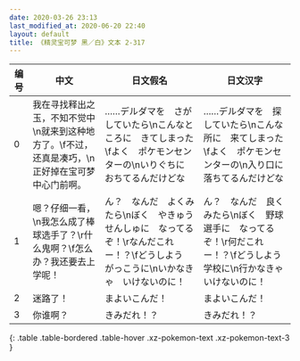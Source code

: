 ```yaml
---
date: 2020-03-26 23:13
last_modified_at: 2020-06-20 22:40
layout: default
title: 《精灵宝可梦 黑／白》文本 2-317
---
```

| 编号 | 中文 | 日文假名 | 日文汉字 |
| ---- | ---- | ---- | --- |
| 0 | 我在寻找释出之玉，不知不觉中\n就来到这种地方了。\f不过，还真是凑巧，\n正好掉在宝可梦中心门前啊。 | ……デルダマを　さがしていたら\nこんなところに　きてしまった\fよく　ポケモンセンターの\nいりぐちに　おちてるんだけどな | ……デルダマを　探していたら\nこんな所に　来てしまった\fよく　ポケモンセンターの\n入り口に　落ちてるんだけどな |
| 1 | 嗯？仔细一看，\n我怎么成了棒球选手了？\r什么鬼啊？\f怎么办？我还要去上学呢！ | ん？　なんだ　よくみたら\nぼく　やきゅうせんしゅに　なってるぞ！\rなんだこれー！？\fどうしよう　がっこうに\nいかなきゃ　いけないのに！ | ん？　なんだ　良くみたら\nぼく　野球選手に　なってるぞ！\r何だこれー！？\fどうしよう　学校に\n行かなきゃ　いけないのに！ |
| 2 | 迷路了！ | まよいこんだ！ | まよいこんだ！ |
| 3 | 你谁啊？ | きみだれ！？ | きみだれ！？ |
{: .table .table-bordered .table-hover .xz-pokemon-text .xz-pokemon-text-3 }